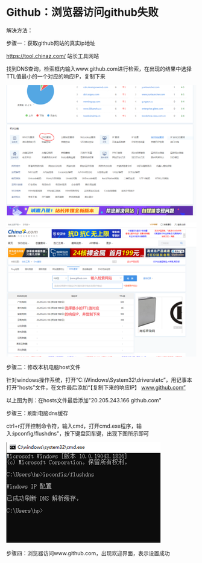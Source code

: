 # Github：浏览器访问github失败

解决方法：

步骤一：获取github网站的真实ip地址

https://tool.chinaz.com/ 站长工具网站

找到DNS查询，检索框内输入www.github.com进行检索，在出现的结果中选择TTL值最小的一个对应的响应IP，复制下来

![Github浏览器访问github失败1](https://github.com/afroginawell/BlogImages/blob/main/Github浏览器访问github失败1.png)

![Github浏览器访问github失败2](https://github.com/afroginawell/BlogImages/blob/main/Github浏览器访问github失败2.PNG)

步骤二：修改本机电脑host文件

针对windows操作系统，打开“C:\Windows\System32\drivers\etc”，用记事本打开“hosts”文件，在文件最后添加“【复制下来的响应IP】 www.github.com”

以上图为例：在hosts文件最后添加"20.205.243.166 github.com"

步骤三：刷新电脑dns缓存

ctrl+r打开控制命令符，输入cmd，打开cmd.exe程序，输入:ipconfig/flushdns"，按下键盘回车键，出现下图所示即可

![Github浏览器访问github失败3](https://github.com/afroginawell/BlogImages/blob/main/Github浏览器访问github失败3.PNG)

步骤四：浏览器访问www.github.com，出现欢迎界面，表示设置成功
